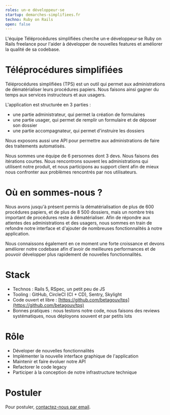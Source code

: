 ```yaml
---
roles: un·e développeur·se
startup: demarches-simplifiees.fr
techno: Ruby on Rails
open: false
---
```


L'équipe Téléprocédures simplifiées cherche un·e développeur·se Ruby on Rails freelance pour l'aider à développer de nouvelles features et améliorer la qualité de sa codebase.

<!--more-->

# Téléprocédures simplifiées

Téléprocédures simplifiées (TPS) est un outil qui permet aux administrations de dématérialiser leurs procédures papiers. Nous faisons ainsi gagner du temps aux services instructeurs et aux usagers.

L'application est structurée en 3 parties :
- une partie administrateur, qui permet la création de formulaires
- une partie usager, qui permet de remplir un formulaire et de déposer son dossier
- une partie accompagnateur, qui permet d'instruire les dossiers

Nous exposons aussi une API pour permettre aux administrations de faire des traitements automatisés.

Nous sommes une équipe de 6 personnes dont 3 devs. Nous faisons des itérations courtes. Nous rencontrons souvent les administrations qui utilisent notre produit, et nous participons au support client afin de mieux nous confronter aux problèmes rencontrés par nos utilisateurs.

# Où en sommes-nous ?

Nous avons jusqu'à présent permis la dématérialisation de plus de 600 procédures papiers, et de plus de 8 500 dossiers, mais un nombre très important de procédures reste à dématérialiser. Afin de répondre aux attentes des administrations et des usagers, nous sommes en train de refondre notre interface et d'ajouter de nombreuses fonctionnalités à notre application.

Nous connaissons également en ce moment une forte croissance et devons améliorer notre codebase afin d'avoir de meilleures performances et de pouvoir développer plus rapidement de nouvelles fonctionnalités.

# Stack

- Technos : Rails 5, RSpec, un petit peu de JS
- Tooling : GitHub, CircleCI (CI + CD), Sentry, Skylight
- Code ouvert et libre : [https://github.com/betagouv/tps](https://github.com/betagouv/tps)
- Bonnes pratiques : nous testons notre code, nous faisons des reviews systématiques, nous déployons souvent et par petits lots

# Rôle

- Déveloper de nouvelles fonctionnalités
- Implémenter la nouvelle interface graphique de l'application
- Maintenir et faire évoluer notre API
- Refactorer le code legacy
- Participer à la conception de notre infrastructure technique

# Postuler

Pour postuler, [contactez-nous par email](mailto:contact@tps.apientreprise.fr).
